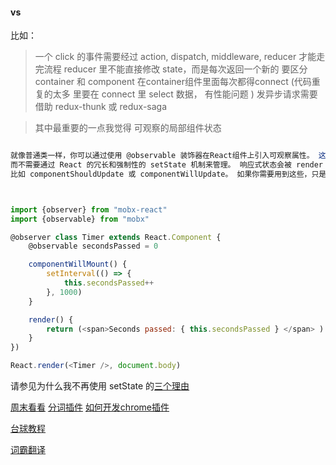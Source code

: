 ####  vs

比如：

> 一个 click 的事件需要经过 action, dispatch, middleware, reducer 才能走完流程
> reducer 里不能直接修改 state，而是每次返回一个新的
> 要区分 container 和 component
> 在container组件里面每次都得connect (代码重复的太多 里要在 connect 里 select 数据， 有性能问题 )
> 发异步请求需要借助 redux-thunk 或 redux-saga

> 其中最重要的一点我觉得 可观察的局部组件状态

```JavaScript

就像普通类一样，你可以通过使用 @observable 装饰器在React组件上引入可观察属性。 这意味着你可以在组件中拥有功能同样强大的本地状态(local state)，
而不需要通过 React 的冗长和强制性的 setState 机制来管理。 响应式状态会被 render 提取调用，但不会调用其它 React 的生命周期方法，
比如 componentShouldUpdate 或 componentWillUpdate。 如果你需要用到这些，只是使用正常的React state 的API就好了。



import {observer} from "mobx-react"
import {observable} from "mobx"

@observer class Timer extends React.Component {
    @observable secondsPassed = 0

    componentWillMount() {
        setInterval(() => {
            this.secondsPassed++
        }, 1000)
    }

    render() {
        return (<span>Seconds passed: { this.secondsPassed } </span> )
    }
})

React.render(<Timer />, document.body)

```
请参见为什么我不再使用 setState 的[三个理由](https://medium.com/@mweststrate/3-reasons-why-i-stopped-using-react-setstate-ab73fc67a42e)


[周末看看](https://github.com/lmk123)
[分词插件](https://github.com/Selection-Translator)
[如何开发chrome插件](http://www.cnblogs.com/walkingp/archive/2011/03/31/2001628.html)

[台球教程](https://www.youtube.com/watch?v=CHJdl5g_Xjw)


[词霸翻译](https://my.oschina.net/falcon10086/blog/707416)